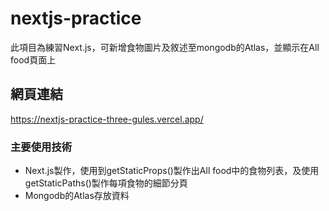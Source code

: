 # nextjs-practice

此項目為練習Next.js，可新增食物圖片及敘述至mongodb的Atlas，並顯示在All food頁面上

## 網頁連結
https://nextjs-practice-three-gules.vercel.app/

### 主要使用技術
- Next.js製作，使用到getStaticProps()製作出All food中的食物列表，及使用getStaticPaths()製作每項食物的細節分頁
- Mongodb的Atlas存放資料

